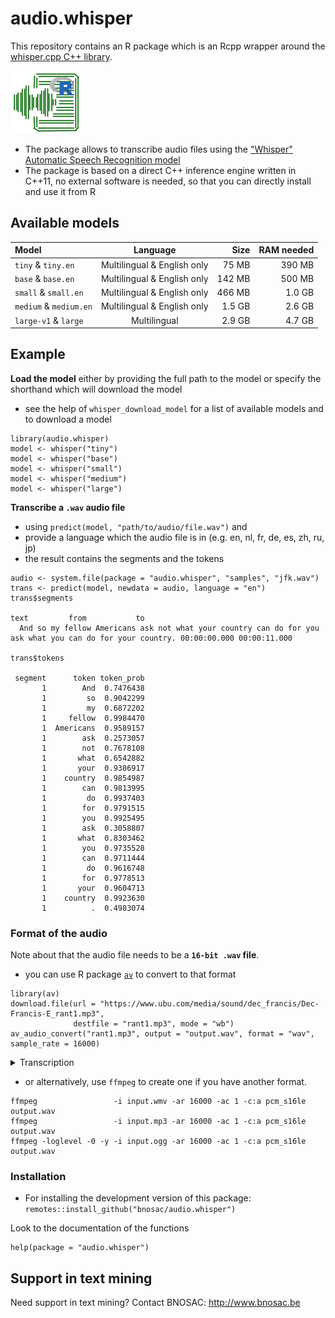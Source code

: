 # audio.whisper

This repository contains an R package which is an Rcpp wrapper around the [whisper.cpp C++ library](https://github.com/ggerganov/whisper.cpp).

![](tools/logo-audio-whisper-x100.png)

- The package allows to transcribe audio files using the ["Whisper" Automatic Speech Recognition model](https://github.com/openai/whisper)
- The package is based on a direct C++ inference engine written in C++11, no external software is needed, so that you can directly install and use it from R


## Available models

| Model                  | Language                    |  Size  | RAM needed |
|:-----------------------|:---------------------------:|-------:|-----------:|
| `tiny` & `tiny.en`     | Multilingual & English only | 75 MB  | 390 MB     |
| `base` & `base.en`     | Multilingual & English only | 142 MB | 500 MB     |
| `small` & `small.en`   | Multilingual & English only | 466 MB | 1.0 GB     |
| `medium` & `medium.en` | Multilingual & English only | 1.5 GB | 2.6 GB     |
| `large-v1` & `large`   | Multilingual                | 2.9 GB | 4.7 GB     |

## Example

**Load the model** either by providing the full path to the model or specify the shorthand which will download the model
  - see the help of `whisper_download_model` for a list of available models and to download a model

```{r}
library(audio.whisper)
model <- whisper("tiny")
model <- whisper("base")
model <- whisper("small")
model <- whisper("medium")
model <- whisper("large")
```

**Transcribe a `.wav` audio file** 
  - using `predict(model, "path/to/audio/file.wav")` and 
  - provide a language which the audio file is in (e.g. en, nl, fr, de, es, zh, ru, jp)
  - the result contains the segments and the tokens

```{r}
audio <- system.file(package = "audio.whisper", "samples", "jfk.wav")
trans <- predict(model, newdata = audio, language = "en")
trans$segments
                                                                                                       text         from           to
  And so my fellow Americans ask not what your country can do for you ask what you can do for your country. 00:00:00.000 00:00:11.000
  
trans$tokens

 segment      token token_prob
       1        And  0.7476438
       1         so  0.9042299
       1         my  0.6872202
       1     fellow  0.9984470
       1  Americans  0.9589157
       1        ask  0.2573057
       1        not  0.7678108
       1       what  0.6542882
       1       your  0.9386917
       1    country  0.9854987
       1        can  0.9813995
       1         do  0.9937403
       1        for  0.9791515
       1        you  0.9925495
       1        ask  0.3058807
       1       what  0.8303462
       1        you  0.9735528
       1        can  0.9711444
       1         do  0.9616748
       1        for  0.9778513
       1       your  0.9604713
       1    country  0.9923630
       1          .  0.4983074
```

### Format of the audio

Note about that the audio file needs to be a **`16-bit .wav` file**. 
  - you can use R package [`av`](https://cran.r-project.org/package=av) to convert to that format 

```{r}
library(av)
download.file(url = "https://www.ubu.com/media/sound/dec_francis/Dec-Francis-E_rant1.mp3", 
              destfile = "rant1.mp3", mode = "wb")
av_audio_convert("rant1.mp3", output = "output.wav", format = "wav", sample_rate = 16000)
```

<details>
  <summary>Transcription</summary>
  ```{r}
  predict(model, newdata = "output.wav", language = "en", duration = 100000)
  ```
</details>

  - or alternatively, use `ffmpeg` to create one if you have another format. 

```{bash}
ffmpeg                 -i input.wmv -ar 16000 -ac 1 -c:a pcm_s16le output.wav
ffmpeg                 -i input.mp3 -ar 16000 -ac 1 -c:a pcm_s16le output.wav
ffmpeg -loglevel -0 -y -i input.ogg -ar 16000 -ac 1 -c:a pcm_s16le output.wav
```


### Installation

- For installing the development version of this package: `remotes::install_github("bnosac/audio.whisper")`

Look to the documentation of the functions

```
help(package = "audio.whisper")
```

## Support in text mining

Need support in text mining?
Contact BNOSAC: http://www.bnosac.be

